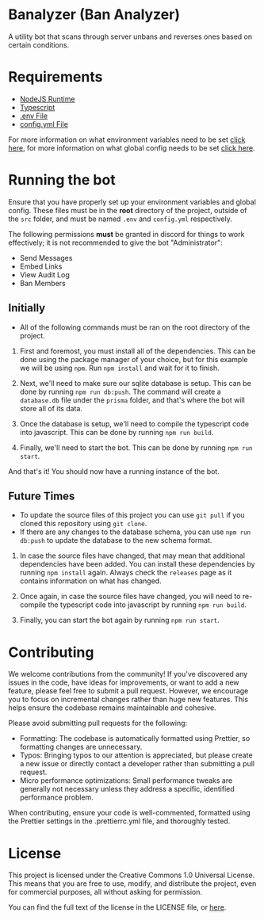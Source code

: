 # Banalyzer (Ban Analyzer)

A utility bot that scans through server unbans and reverses ones based on certain conditions.

# Requirements

- [NodeJS Runtime](https://nodejs.org/)
- [Typescript](https://www.typescriptlang.org/)
- [.env File](https://en.wikipedia.org/wiki/Environment_variable)
- [config.yml File](https://www.freecodecamp.org/news/what-is-yaml-the-yml-file-format/)

For more information on what environment variables need to be set [click here](https://github.com/redicides/unban-manager/blob/main/.env.example), for more information on what global config needs to be set [click here](https://github.com/redicides/unban-manager/blob/main/config.example.yml).

# Running the bot

Ensure that you have properly set up your environment variables and global config. These files must be in the **root** directory of the project, outside of the `src` folder, and must be named `.env` and `config.yml` respectively.

The following permissions **must** be granted in discord for things to work effectively; it is not recommended to give the bot "Administrator":

- Send Messages
- Embed Links
- View Audit Log
- Ban Members

## Initially

- All of the following commands must be ran on the root directory of the project.

1. First and foremost, you must install all of the dependencies. This can be done using the package manager of your choice, but for this example we will be using `npm`. Run `npm install` and wait for it to finish.

2. Next, we'll need to make sure our sqlite database is setup. This can be done by running `npm run db:push`. The command will create a `database.db` file under the `prisma` folder, and that's where the bot will store all of its data.

3. Once the database is setup, we'll need to compile the typescript code into javascript. This can be done by running `npm run build`.

4. Finally, we'll need to start the bot. This can be done by running `npm run start`.

And that's it! You should now have a running instance of the bot.

## Future Times

- To update the source files of this project you can use `git pull` if you cloned this repository using `git clone`.
- If there are any changes to the database schema, you can use `npm run db:push` to update the database to the new schema format.

1. In case the source files have changed, that may mean that additional dependencies have been added. You can install these dependencies by running `npm install` again. Always check the `releases` page as it contains information on what has changed.

2. Once again, in case the source files have changed, you will need to re-compile the typescript code into javascript by running `npm run build`.

3. Finally, you can start the bot again by running `npm run start`.

# Contributing

We welcome contributions from the community! If you've discovered any issues in the code, have ideas for improvements, or want to add a new feature, please feel free to submit a pull request.
However, we encourage you to focus on incremental changes rather than huge new features. This helps ensure the codebase remains maintainable and cohesive.

Please avoid submitting pull requests for the following:

- Formatting: The codebase is automatically formatted using Prettier, so formatting changes are unnecessary.
- Typos: Bringing typos to our attention is appreciated, but please create a new issue or directly contact a developer rather than submitting a pull request.
- Micro performance optimizations: Small performance tweaks are generally not necessary unless they address a specific, identified performance problem.

When contributing, ensure your code is well-commented, formatted using the Prettier settings in the .prettierrc.yml file, and thoroughly tested.

# License

This project is licensed under the Creative Commons 1.0 Universal License. This means that you are free to use, modify, and distribute the project, even for commercial purposes, all without asking for permission.

You can find the full text of the license in the LICENSE file, or [here](https://creativecommons.org/publicdomain/zero/1.0/deed.en).
